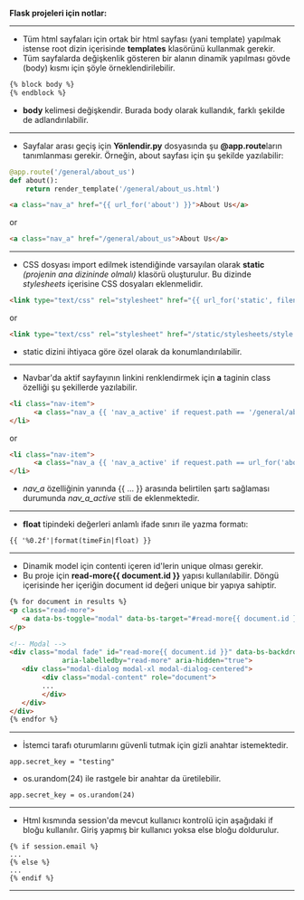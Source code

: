 **Flask projeleri için notlar:**

---
- Tüm html sayfaları için ortak bir html sayfası (yani template) yapılmak istense root dizin içerisinde **templates** klasörünü kullanmak gerekir.
- Tüm sayfalarda değişkenlik gösteren bir alanın dinamik yapılması gövde (body) kısmı için şöyle örneklendirilebilir.

``` html
{% block body %} 
{% endblock %}
``` 
- **body** kelimesi değişkendir. Burada body olarak kullandık, farklı şekilde de adlandırılabilir.

---
- Sayfalar arası geçiş için **Yönlendir.py** dosyasında şu **@app.route**ların tanımlanması gerekir. Örneğin, about sayfası için şu şekilde yazılabilir:

``` python
@app.route('/general/about_us')
def about():
    return render_template('/general/about_us.html')
``` 

``` html
<a class="nav_a" href="{{ url_for('about') }}">About Us</a>
``` 

or

``` html
<a class="nav_a" href="/general/about_us">About Us</a>
``` 


---
- CSS dosyası import edilmek istendiğinde varsayılan olarak **static** *(projenin ana dizininde olmalı)* klasörü oluşturulur. Bu dizinde *stylesheets* içerisine CSS dosyaları eklenmelidir.

``` html
<link type="text/css" rel="stylesheet" href="{{ url_for('static', filename='stylesheets/style.css') }}">
```

or

``` html
<link type="text/css" rel="stylesheet" href="/static/stylesheets/style.css">
```

- static dizini ihtiyaca göre özel olarak da konumlandırılabilir.

---
- Navbar'da aktif sayfayının linkini renklendirmek için **a** taginin class özelliği şu şekillerde yazılabilir.

``` html
<li class="nav-item">
      <a class="nav_a {{ 'nav_a_active' if request.path == '/general/about_us' }}" href="{{ url_for('about') }}">About Us</a>
</li>
```

or

``` html
<li class="nav-item">
      <a class="nav_a {{ 'nav_a_active' if request.path == url_for('about') }}" href="{{ url_for('about') }}">About Us</a>
</li>
```

- *nav_a* özelliğinin yanında {{ ... }} arasında belirtilen şartı sağlaması durumunda *nav_a_active* stili de eklenmektedir.

---
- **float** tipindeki değerleri anlamlı ifade sınırı ile yazma formatı:

```
{{ '%0.2f'|format(timeFin|float) }}
```

---
- Dinamik model için contenti içeren id'lerin unique olması gerekir.
- Bu proje için **read-more{{ document.id }}** yapısı kullanılabilir. Döngü içerisinde her içeriğin document id değeri unique bir yapıya sahiptir. 
``` html
{% for document in results %}
<p class="read-more">
   <a data-bs-toggle="modal" data-bs-target="#read-more{{ document.id }}">Read More</a>
</p>
   
<!-- Modal -->
<div class="modal fade" id="read-more{{ document.id }}" data-bs-backdrop="static" data-bs-keyboard="false" tabindex="-1"
             aria-labelledby="read-more" aria-hidden="true">
   <div class="modal-dialog modal-xl modal-dialog-centered">
        <div class="modal-content" role="document">
        ...
        </div>
   </div>
</div>
{% endfor %}
```
---

- İstemci tarafı oturumlarını güvenli tutmak için gizli anahtar istemektedir. 

```app.secret_key = "testing"``` 

- os.urandom(24) ile rastgele bir anahtar da üretilebilir.

```app.secret_key = os.urandom(24)``` 

---

- Html kısmında session'da mevcut kullanıcı kontrolü için aşağıdaki if bloğu kullanılır. Giriş yapmış bir kullanıcı yoksa else bloğu doldurulur.

```
{% if session.email %}
...
{% else %}
...
{% endif %}
```

---
